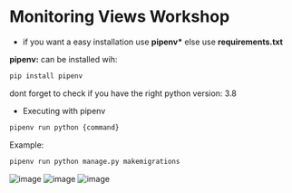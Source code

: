 # Monitoring Views Workshop

* if you want a easy installation use **pipenv\*** else use **requirements.txt**

**pipenv:** can be installed wih:

```bash
pip install pipenv
```

dont forget to check if you have the right python version: 3.8

* Executing with pipenv 
```bash
pipenv run python {command}
```
Example:
```bash
pipenv run python manage.py makemigrations 
```
![image](https://user-images.githubusercontent.com/69637527/153802468-ddd7a3b1-49e0-433f-a9f2-f57017288cd7.png)
![image](https://user-images.githubusercontent.com/69637527/153802487-52121251-a4bb-4c06-a107-03f991dbf0b0.png)
![image](https://user-images.githubusercontent.com/69637527/153802502-f29ddefa-0f94-44b9-a4ec-4a7bfaa4186b.png)
